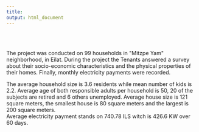 ```yaml
---
title: 
output: html_document
---
```


</br>
</br>
<p>
The project was conducted on 99 households in "Mitzpe Yam" neighborhood, in Eilat. During the project the Tenants answered a survey about their socio-economic characteristics and the physical properties of their homes. Finally, monthly electricity payments were recorded. </br> 
</p>

<p>
The average household size is 3.6 residents while mean number of kids is 2.2. Average age of both responsible adults per household is 50,  20 of the subjects are retired and 6 others unemployed. Average house size is 121 square meters, the smallest house is 80 square meters and the largest is 200 square meters. </br>
Average electricity payment stands on 740.78 ILS witch is 426.6 KW over 60 days.  </br>
</p>




